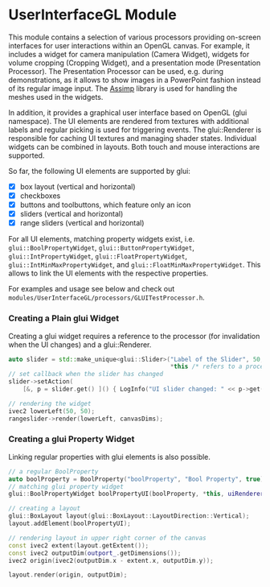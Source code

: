 # UserInterfaceGL Module

This module contains a selection of various processors providing on-screen interfaces for user interactions within an OpenGL canvas. For example, it includes a widget for camera manipulation (Camera Widget), widgets for volume cropping (Cropping Widget), and a presentation mode (Presentation Processor). 
The Presentation Processor can be used, e.g. during demonstrations, as it allows to show images in a PowerPoint fashion instead of its regular image input. 
The [Assimp](http://assimp.sourceforge.net/) library is used for handling the meshes used in the widgets. 

In addition, it provides a graphical user interface based on OpenGL (glui namespace). The UI elements are rendered from textures with additional labels and regular picking is used for triggering events. The glui::Renderer is responsible for caching UI textures and managing shader states. Individual widgets can be combined in layouts. Both touch and mouse interactions are supported.

So far, the following UI elements are supported by glui:

- [X] box layout (vertical and horizontal)
- [X] checkboxes
- [X] buttons and toolbuttons, which feature only an icon
- [X] sliders (vertical and horizontal)
- [X] range sliders (vertical and horizontal)

For all UI elements, matching property widgets exist, i.e. `glui::BoolPropertyWidget`, `glui::ButtonPropertyWidget`, `glui::IntPropertyWidget`, `glui::FloatPropertyWidget`, `glui::IntMinMaxPropertyWidget`, and `glui::FloatMinMaxPropertyWidget`. This allows to link the UI elements with the respective properties.

For examples and usage see below and check out `modules/UserInterfaceGL/processors/GLUITestProcessor.h`. 

### Creating a Plain glui Widget

Creating a glui widget requires a reference to the processor (for invalidation when the UI changes) and a glui::Renderer.
```c++
auto slider = std::make_unique<glui::Slider>("Label of the Slider", 50, 0, 100, 
                                             *this /* refers to a processor */, uiRenderer_, ivec2(100, 24));
// set callback when the slider has changed
slider->setAction(
    [&, p = slider.get() ]() { LogInfo("UI slider changed: " << p->get()); });

// rendering the widget
ivec2 lowerLeft(50, 50);
rangeslider->render(lowerLeft, canvasDims);
```

### Creating a glui Property Widget

Linking regular properties with glui elements is also possible.
```c++
// a regular BoolProperty
auto boolProperty = BoolProperty("boolProperty", "Bool Property", true)  
// matching glui property widget
glui::BoolPropertyWidget boolPropertyUI(boolProperty, *this, uiRenderer_);

// creating a layout
glui::BoxLayout layout(glui::BoxLayout::LayoutDirection::Vertical);
layout.addElement(boolPropertyUI);

// rendering layout in upper right corner of the canvas
const ivec2 extent(layout.getExtent());
const ivec2 outputDim(outport_.getDimensions());
ivec2 origin(ivec2(outputDim.x - extent.x, outputDim.y));

layout.render(origin, outputDim);
```
